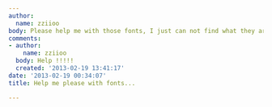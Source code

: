 ```yaml
---
author:
  name: zziioo
body: Please help me with those fonts, I just can not find what they are... Thanks
comments:
- author:
    name: zziioo
  body: Help !!!!!
  created: '2013-02-19 13:41:17'
date: '2013-02-19 00:34:07'
title: Help me please with fonts...

---
```

